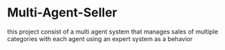 # Multi-Agent-Seller
this project consist of a multi agent system that manages sales of multiple categories with each agent using an expert system as a behavior
